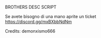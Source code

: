 BROTHERS DESC SCRIPT

Se avete bisogno di una mano aprite un ticket https://discord.gg/mxBXbbNdNm

Credits: demonxismo666
